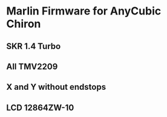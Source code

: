 # Marlin Firmware for AnyCubic Chiron

## SKR 1.4 Turbo
## All TMV2209
## X and Y without endstops
## LCD 12864ZW-10
